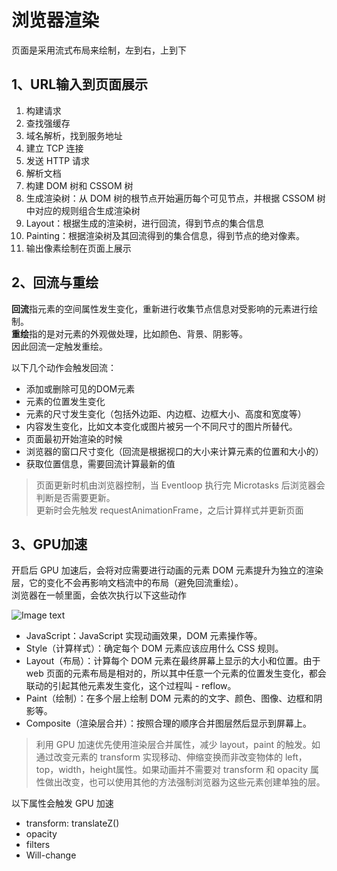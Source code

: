 # 浏览器渲染
页面是采用流式布局来绘制，左到右，上到下

## 1、URL输入到页面展示 

1. 构建请求
2. 查找强缓存
3. 域名解析，找到服务地址
4. 建立 TCP 连接
5. 发送 HTTP 请求
6. 解析文档
7. 构建 DOM 树和 CSSOM 树
8. 生成渲染树：从 DOM 树的根节点开始遍历每个可见节点，并根据 CSSOM 树中对应的规则组合生成渲染树
9. Layout：根据生成的渲染树，进行回流，得到节点的集合信息
10. Painting：根据渲染树及其回流得到的集合信息，得到节点的绝对像素。
11. 输出像素绘制在页面上展示

## 2、回流与重绘
**回流**指元素的空间属性发生变化，重新进行收集节点信息对受影响的元素进行绘制。  
**重绘**指的是对元素的外观做处理，比如颜色、背景、阴影等。  
因此回流一定触发重绘。

以下几个动作会触发回流：

- 添加或删除可见的DOM元素
- 元素的位置发生变化
- 元素的尺寸发生变化（包括外边距、内边框、边框大小、高度和宽度等）
- 内容发生变化，比如文本变化或图片被另一个不同尺寸的图片所替代。
- 页面最初开始渲染的时候
- 浏览器的窗口尺寸变化（回流是根据视口的大小来计算元素的位置和大小的）
- 获取位置信息，需要回流计算最新的值

> 页面更新时机由浏览器控制，当 Eventloop 执行完 Microtasks 后浏览器会判断是否需要更新。  
> 更新时会先触发 requestAnimationFrame，之后计算样式并更新页面

## 3、GPU加速
开启后 GPU 加速后，会将对应需要进行动画的元素 DOM 元素提升为独立的渲染层，它的变化不会再影响文档流中的布局（避免回流重绘）。  
浏览器在一帧里面，会依次执行以下这些动作  

![Image text](/浏览器/渲染.png)  

- JavaScript：JavaScript 实现动画效果，DOM 元素操作等。
- Style（计算样式）：确定每个 DOM 元素应该应用什么 CSS 规则。
- Layout（布局）：计算每个 DOM 元素在最终屏幕上显示的大小和位置。由于 web 页面的元素布局是相对的，所以其中任意一个元素的位置发生变化，都会联动的引起其他元素发生变化，这个过程叫 - reflow。
- Paint（绘制）：在多个层上绘制 DOM 元素的的文字、颜色、图像、边框和阴影等。
- Composite（渲染层合并）：按照合理的顺序合并图层然后显示到屏幕上。

> 利用 GPU 加速优先使用渲染层合并属性，减少 layout，paint 的触发。如通过改变元素的 transform 实现移动、伸缩变换而非改变物体的 left，top，width，height属性。如果动画并不需要对 transform 和 opacity 属性做出改变，也可以使用其他的方法强制浏览器为这些元素创建单独的层。

以下属性会触发 GPU 加速
- transform: translateZ()
- opacity
- filters
- Will-change